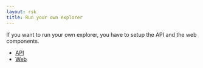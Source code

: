 ```yaml
---
layout: rsk
title: Run your own explorer
---
```


If you want to run your own explorer, you have to setup the API and the web components.

- [API](./api)
- [Web](./web)